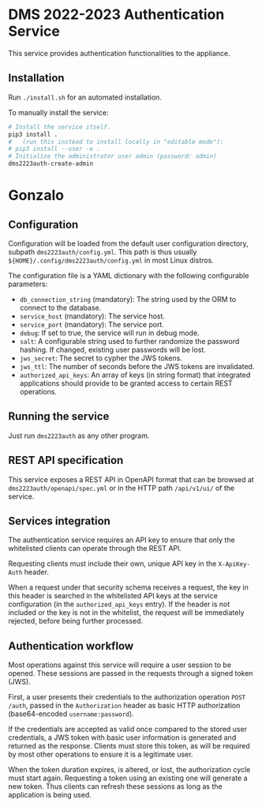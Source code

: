 # DMS 2022-2023 Authentication Service

This service provides authentication functionalities to the appliance.

## Installation

Run `./install.sh` for an automated installation.

To manually install the service:

```bash
# Install the service itself.
pip3 install .
#   (run this instead to install locally in "editable mode"):
# pip3 install --user -e .
# Initialize the administrator user admin (password: admin)
dms2223auth-create-admin
```
# Gonzalo
## Configuration

Configuration will be loaded from the default user configuration directory, subpath `dms2223auth/config.yml`. This path is thus usually `${HOME}/.config/dms2223auth/config.yml` in most Linux distros.

The configuration file is a YAML dictionary with the following configurable parameters:

- `db_connection_string` (mandatory): The string used by the ORM to connect to the database.
- `service_host` (mandatory): The service host.
- `service_port` (mandatory): The service port.
- `debug`: If set to true, the service will run in debug mode.
- `salt`: A configurable string used to further randomize the password hashing. If changed, existing user passwords will be lost.
- `jws_secret`: The secret to cypher the JWS tokens.
- `jws_ttl`: The number of seconds before the JWS tokens are invalidated.
- `authorized_api_keys`: An array of keys (in string format) that integrated applications should provide to be granted access to certain REST operations.

## Running the service

Just run `dms2223auth` as any other program.

## REST API specification

This service exposes a REST API in OpenAPI format that can be browsed at `dms2223auth/openapi/spec.yml` or in the HTTP path `/api/v1/ui/` of the service.

## Services integration

The authentication service requires an API key to ensure that only the whitelisted clients can operate through the REST API.

Requesting clients must include their own, unique API key in the `X-ApiKey-Auth` header.

When a request under that security schema receives a request, the key in this header is searched in the whitelisted API keys at the service configuration (in the `authorized_api_keys` entry). If the header is not included or the key is not in the whitelist, the request will be immediately rejected, before being further processed.

## Authentication workflow

Most operations against this service will require a user session to be opened. These sessions are passed in the requests through a signed token (JWS).

First, a user presents their credentials to the authorization operation `POST /auth`, passed in the `Authorization` header as basic HTTP authorization (base64-encoded `username:password`).

If the credentials are accepted as valid once compared to the stored user credentials, a JWS token with basic user information is generated and returned as the response. Clients must store this token, as will be required by most other operations to ensure it is a legitimate user.

When the token duration expires, is altered, or lost, the authorization cycle must start again. Requesting a token using an existing one will generate a new token. Thus clients can refresh these sessions as long as the application is being used.

